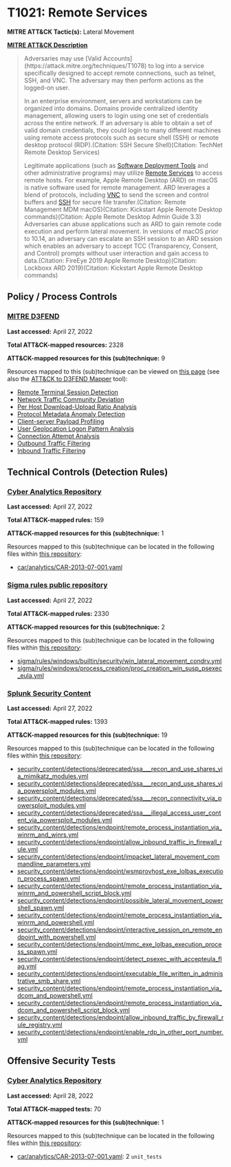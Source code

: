 # T1021: Remote Services
**MITRE ATT&CK Tactic(s):** Lateral Movement

**[MITRE ATT&CK Description](https://attack.mitre.org/techniques/T1021)**
<blockquote>Adversaries may use [Valid Accounts](https://attack.mitre.org/techniques/T1078) to log into a service specifically designed to accept remote connections, such as telnet, SSH, and VNC. The adversary may then perform actions as the logged-on user.

In an enterprise environment, servers and workstations can be organized into domains. Domains provide centralized identity management, allowing users to login using one set of credentials across the entire network. If an adversary is able to obtain a set of valid domain credentials, they could login to many different machines using remote access protocols such as secure shell (SSH) or remote desktop protocol (RDP).(Citation: SSH Secure Shell)(Citation: TechNet Remote Desktop Services)

Legitimate applications (such as [Software Deployment Tools](https://attack.mitre.org/techniques/T1072) and other administrative programs) may utilize [Remote Services](https://attack.mitre.org/techniques/T1021) to access remote hosts. For example, Apple Remote Desktop (ARD) on macOS is native software used for remote management. ARD leverages a blend of protocols, including [VNC](https://attack.mitre.org/techniques/T1021/005) to send the screen and control buffers and [SSH](https://attack.mitre.org/techniques/T1021/004) for secure file transfer.(Citation: Remote Management MDM macOS)(Citation: Kickstart Apple Remote Desktop commands)(Citation: Apple Remote Desktop Admin Guide 3.3) Adversaries can abuse applications such as ARD to gain remote code execution and perform lateral movement. In versions of macOS prior to 10.14, an adversary can escalate an SSH session to an ARD session which enables an adversary to accept TCC (Transparency, Consent, and Control) prompts without user interaction and gain access to data.(Citation: FireEye 2019 Apple Remote Desktop)(Citation: Lockboxx ARD 2019)(Citation: Kickstart Apple Remote Desktop commands)</blockquote>

## Policy / Process Controls
### [MITRE D3FEND](https://d3fend.mitre.org/)
**Last accessed:** April 27, 2022

**Total ATT&CK-mapped resources:** 2328

**ATT&CK-mapped resources for this (sub)technique:** 9

Resources mapped to this (sub)technique can be viewed on [this page](https://d3fend.mitre.org/) (see also the [ATT&CK to D3FEND Mapper](https://d3fend.mitre.org/tools/attack-mapper) tool):

* [Remote Terminal Session Detection](https://d3fend.mitre.org/techniques/d3f:RemoteTerminalSessionDetection)
* [Network Traffic Community Deviation](https://d3fend.mitre.org/techniques/d3f:NetworkTrafficCommunityDeviation)
* [Per Host Download-Upload Ratio Analysis](https://d3fend.mitre.org/techniques/d3f:PerHostDownload-UploadRatioAnalysis)
* [Protocol Metadata Anomaly Detection](https://d3fend.mitre.org/techniques/d3f:ProtocolMetadataAnomalyDetection)
* [Client-server Payload Profiling](https://d3fend.mitre.org/techniques/d3f:Client-serverPayloadProfiling)
* [User Geolocation Logon Pattern Analysis](https://d3fend.mitre.org/techniques/d3f:UserGeolocationLogonPatternAnalysis)
* [Connection Attempt Analysis](https://d3fend.mitre.org/techniques/d3f:ConnectionAttemptAnalysis)
* [Outbound Traffic Filtering](https://d3fend.mitre.org/techniques/d3f:OutboundTrafficFiltering)
* [Inbound Traffic Filtering](https://d3fend.mitre.org/techniques/d3f:InboundTrafficFiltering)

## Technical Controls (Detection Rules)
### [Cyber Analytics Repository](https://car.mitre.org)
**Last accessed:** April 27, 2022

**Total ATT&CK-mapped rules:** 159

**ATT&CK-mapped resources for this (sub)technique:** 1

Resources mapped to this (sub)technique can be located in the following files within [this repository](https://github.com/mitre-attack/car/blob/master/analytics):

* [car/analytics/CAR-2013-07-001.yaml](https://github.com/mitre-attack/car/blob/master/analytics/CAR-2013-07-001.yaml)

### [Sigma rules public repository](https://github.com/SigmaHQ/sigma)
**Last accessed:** April 27, 2022

**Total ATT&CK-mapped rules:** 2330

**ATT&CK-mapped resources for this (sub)technique:** 2

Resources mapped to this (sub)technique can be located in the following files within [this repository](https://github.com/SigmaHQ/sigma/tree/master/rules):

* [sigma/rules/windows/builtin/security/win_lateral_movement_condrv.yml](https://github.com/SigmaHQ/sigma/blob/master/rules/windows/builtin/security/win_lateral_movement_condrv.yml)
* [sigma/rules/windows/process_creation/proc_creation_win_susp_psexec_eula.yml](https://github.com/SigmaHQ/sigma/blob/master/rules/windows/process_creation/proc_creation_win_susp_psexec_eula.yml)

### [Splunk Security Content](https://github.com/splunk/security_content)
**Last accessed:** April 27, 2022

**Total ATT&CK-mapped rules:** 1393

**ATT&CK-mapped resources for this (sub)technique:** 19

Resources mapped to this (sub)technique can be located in the following files within [this repository](https://github.com/splunk/security_content/tree/develop/detections):

* [security_content/detections/deprecated/ssa___recon_and_use_shares_via_mimikatz_modules.yml](https://github.com/splunk/security_content/blob/develop/detections/deprecated/ssa___recon_and_use_shares_via_mimikatz_modules.yml)
* [security_content/detections/deprecated/ssa___recon_and_use_shares_via_powersploit_modules.yml](https://github.com/splunk/security_content/blob/develop/detections/deprecated/ssa___recon_and_use_shares_via_powersploit_modules.yml)
* [security_content/detections/deprecated/ssa___recon_connectivity_via_powersploit_modules.yml](https://github.com/splunk/security_content/blob/develop/detections/deprecated/ssa___recon_connectivity_via_powersploit_modules.yml)
* [security_content/detections/deprecated/ssa___illegal_access_user_content_via_powersploit_modules.yml](https://github.com/splunk/security_content/blob/develop/detections/deprecated/ssa___illegal_access_user_content_via_powersploit_modules.yml)
* [security_content/detections/endpoint/remote_process_instantiation_via_winrm_and_winrs.yml](https://github.com/splunk/security_content/blob/develop/detections/endpoint/remote_process_instantiation_via_winrm_and_winrs.yml)
* [security_content/detections/endpoint/allow_inbound_traffic_in_firewall_rule.yml](https://github.com/splunk/security_content/blob/develop/detections/endpoint/allow_inbound_traffic_in_firewall_rule.yml)
* [security_content/detections/endpoint/impacket_lateral_movement_commandline_parameters.yml](https://github.com/splunk/security_content/blob/develop/detections/endpoint/impacket_lateral_movement_commandline_parameters.yml)
* [security_content/detections/endpoint/wsmprovhost_exe_lolbas_execution_process_spawn.yml](https://github.com/splunk/security_content/blob/develop/detections/endpoint/wsmprovhost_exe_lolbas_execution_process_spawn.yml)
* [security_content/detections/endpoint/remote_process_instantiation_via_winrm_and_powershell_script_block.yml](https://github.com/splunk/security_content/blob/develop/detections/endpoint/remote_process_instantiation_via_winrm_and_powershell_script_block.yml)
* [security_content/detections/endpoint/possible_lateral_movement_powershell_spawn.yml](https://github.com/splunk/security_content/blob/develop/detections/endpoint/possible_lateral_movement_powershell_spawn.yml)
* [security_content/detections/endpoint/remote_process_instantiation_via_winrm_and_powershell.yml](https://github.com/splunk/security_content/blob/develop/detections/endpoint/remote_process_instantiation_via_winrm_and_powershell.yml)
* [security_content/detections/endpoint/interactive_session_on_remote_endpoint_with_powershell.yml](https://github.com/splunk/security_content/blob/develop/detections/endpoint/interactive_session_on_remote_endpoint_with_powershell.yml)
* [security_content/detections/endpoint/mmc_exe_lolbas_execution_process_spawn.yml](https://github.com/splunk/security_content/blob/develop/detections/endpoint/mmc_exe_lolbas_execution_process_spawn.yml)
* [security_content/detections/endpoint/detect_psexec_with_accepteula_flag.yml](https://github.com/splunk/security_content/blob/develop/detections/endpoint/detect_psexec_with_accepteula_flag.yml)
* [security_content/detections/endpoint/executable_file_written_in_administrative_smb_share.yml](https://github.com/splunk/security_content/blob/develop/detections/endpoint/executable_file_written_in_administrative_smb_share.yml)
* [security_content/detections/endpoint/remote_process_instantiation_via_dcom_and_powershell.yml](https://github.com/splunk/security_content/blob/develop/detections/endpoint/remote_process_instantiation_via_dcom_and_powershell.yml)
* [security_content/detections/endpoint/remote_process_instantiation_via_dcom_and_powershell_script_block.yml](https://github.com/splunk/security_content/blob/develop/detections/endpoint/remote_process_instantiation_via_dcom_and_powershell_script_block.yml)
* [security_content/detections/endpoint/allow_inbound_traffic_by_firewall_rule_registry.yml](https://github.com/splunk/security_content/blob/develop/detections/endpoint/allow_inbound_traffic_by_firewall_rule_registry.yml)
* [security_content/detections/endpoint/enable_rdp_in_other_port_number.yml](https://github.com/splunk/security_content/blob/develop/detections/endpoint/enable_rdp_in_other_port_number.yml)


## Offensive Security Tests
### [Cyber Analytics Repository](https://car.mitre.org)
**Last accessed:** April 28, 2022

**Total ATT&CK-mapped tests:** 70

**ATT&CK-mapped resources for this (sub)technique:** 1

Resources mapped to this (sub)technique can be located in the following files within [this repository](https://github.com/mitre-attack/car/blob/master/analytics):

* [car/analytics/CAR-2013-07-001.yaml](https://github.com/mitre-attack/car/blob/master/analytics/CAR-2013-07-001.yaml): 2 <code>unit_tests</code>

